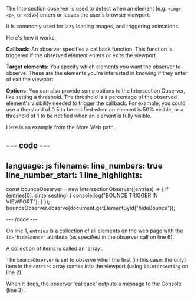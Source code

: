 The Intersection observer is used to detect when an element (e.g. `<img>`, `<p>`, or `<div>`) enters or leaves the user's browser viewport.

It is commonly used for lazy loading images, and triggering animations.

Here's how it works:

**Callback:** An observer specifies a callback function. This function is triggered if the observed element enters or exits the viewport.

**Target elements:** You specify which elements you want the observer to observe. These are the elements you're interested in knowing if they enter of exit the viewport.

**Options:** You can also provide some options to the Intersection Observer, like setting a threshold. The threshold is a percentage of the observed element's visibility needed to trigger the callback. For example, you could use a threshold of 0.5 to be notified when an element is 50% visible, or  a threshold of 1 to be notified when an element is fully visible.


Here is an example from the More Web path.

--- code ---
---
language: js
filename:
line_numbers: true
line_number_start: 1
line_highlights: 
---

const bounceObserver = new IntersectionObserver((entries) => {
  if (entries[0].isIntersecting) {
    console.log("BOUNCE TRIGGER IN VIEWPORT");
  }
});
bounceObserver.observe(document.getElementById("hideBounce"));

--- /code ---

On line 1, `entries` is a collection of all elements on the web page with the `id="hideBounce"` attribute (as specified in the observer call on line 6). 

A collection of items is called an 'array'.

The `bounceObserver` is set to observe when the first (in this case: the only) item in the `entries` array comes into the viewport (using `isIntersecting` on line 2).

When it does, the observer 'callback' outputs a message to the Console (line 3).